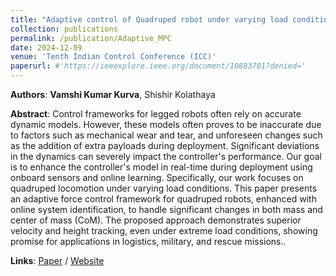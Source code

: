 ```yaml
---
title: "Adaptive control of Quadruped robot under varying load conditions"
collection: publications
permalink: /publication/Adaptive_MPC
date: 2024-12-09
venue: 'Tenth Indian Control Conference (ICC)'
paperurl: #'https://ieeexplore.ieee.org/document/10883701?denied='
---
```


**Authors**: **Vamshi Kumar Kurva**, Shishir Kolathaya

**Abstract**: Control frameworks for legged robots often rely on accurate dynamic models. However, these models often proves to be inaccurate due to factors such as mechanical wear and tear, and unforeseen changes such as the addition of extra payloads during deployment. Significant deviations in the dynamics can severely impact the controller's performance. Our goal is to enhance the controller's model in real-time during deployment using onboard sensors and online learning. Specifically, our work focuses on quadruped locomotion under varying load conditions. This paper presents an adaptive force control framework for quadruped robots, enhanced with online system identification, to handle significant changes in both mass and center of mass (CoM). The proposed approach demonstrates superior velocity and height tracking, even under extreme load conditions, showing promise for applications in logistics, military, and rescue missions..

**Links**: [Paper](https://ieeexplore.ieee.org/document/10883701?denied=) / [Website](https://www.stochlab.com/projects/AdaptiveMPC/)
